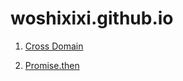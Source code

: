 # woshixixi.github.io

1. [Cross Domain](https://github.com/woshixixi/woshixixi.github.io/blob/master/cross-domain/README.md)

2. [Promise.then]()
